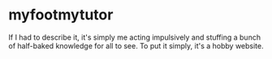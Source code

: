 # myfootmytutor
If I had to describe it, it's simply me acting impulsively and stuffing a bunch of half-baked knowledge for all to see.
To put it simply, it's a hobby website.
